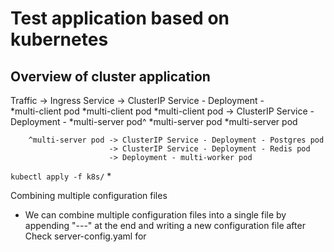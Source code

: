 # Test application based on kubernetes

## Overview of cluster application
Traffic -> Ingress Service -> ClusterIP Service - Deployment - 	
                              *multi-client pod *multi-client pod *multi-client pod
        				   -> ClusterIP Service - Deployment - *multi-server pod^ *multi-server pod *multi-server pod

        ^multi-server pod -> ClusterIP Service - Deployment - Postgres pod
        				  -> ClusterIP Service - Deployment - Redis pod
        				  -> Deployment - multi-worker pod

`kubectl apply -f k8s/`
*

Combining multiple configuration files
* We can combine multiple configuration files into a single file by appending "---" at the end and writing a new configuration file after
Check server-config.yaml for
